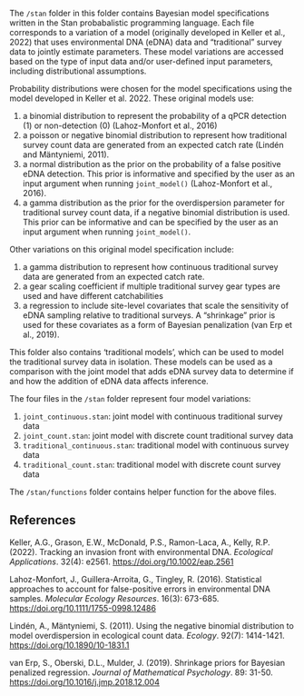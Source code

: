 
The `/stan` folder in this folder contains Bayesian model specifications
written in the Stan probabalistic programming language. Each file
corresponds to a variation of a model (originally developed in Keller et
al., 2022) that uses environmental DNA (eDNA) data and “traditional”
survey data to jointly estimate parameters. These model variations are
accessed based on the type of input data and/or user-defined input
parameters, including distributional assumptions.

Probability distributions were chosen for the model specifications using
the model developed in Keller et al. 2022. These original models use:

1.  a binomial distribution to represent the probability of a qPCR
    detection (1) or non-detection (0) (Lahoz-Monfort et al., 2016)
2.  a poisson or negative binomial distribution to represent how
    traditional survey count data are generated from an expected catch
    rate (Lindén and Mäntyniemi, 2011).
3.  a normal distribution as the prior on the probability of a false
    positive eDNA detection. This prior is informative and specified by
    the user as an input argument when running `joint_model()`
    (Lahoz-Monfort et al., 2016).
4.  a gamma distribution as the prior for the overdispersion parameter
    for traditional survey count data, if a negative binomial
    distribution is used. This prior can be informative and can be
    specified by the user as an input argument when running
    `joint_model()`.

Other variations on this original model specification include:

1.  a gamma distribution to represent how continuous traditional survey
    data are generated from an expected catch rate.
2.  a gear scaling coefficient if multiple traditional survey gear types
    are used and have different catchabilities
3.  a regression to include site-level covariates that scale the
    sensitivity of eDNA sampling relative to traditional surveys. A
    “shrinkage” prior is used for these covariates as a form of Bayesian
    penalization (van Erp et al., 2019).

This folder also contains ‘traditional models’, which can be used to
model the traditional survey data in isolation. These models can be used
as a comparison with the joint model that adds eDNA survey data to
determine if and how the addition of eDNA data affects inference.

The four files in the `/stan` folder represent four model variations:

1.  `joint_continuous.stan`: joint model with continuous traditional
    survey data
2.  `joint_count.stan`: joint model with discrete count traditional
    survey data
3.  `traditional_continuous.stan`: traditional model with continuous
    survey data
4.  `traditional_count.stan`: traditional model with discrete count
    survey data

The `/stan/functions` folder contains helper function for the above
files.

## References

Keller, A.G., Grason, E.W., McDonald, P.S., Ramon-Laca, A., Kelly, R.P.
(2022). Tracking an invasion front with environmental DNA. *Ecological
Applications*. 32(4): e2561. <https://doi.org/10.1002/eap.2561>

Lahoz-Monfort, J., Guillera-Arroita, G., Tingley, R. (2016). Statistical
approaches to account for false-positive errors in environmental DNA
samples. *Molecular Ecology Resources*. 16(3): 673-685.
<https://doi.org/10.1111/1755-0998.12486>

Lindén, A., Mäntyniemi, S. (2011). Using the negative binomial
distribution to model overdispersion in ecological count data.
*Ecology*. 92(7): 1414-1421. <https://doi.org/10.1890/10-1831.1>

van Erp, S., Oberski, D.L., Mulder, J. (2019). Shrinkage priors for
Bayesian penalized regression. *Journal of Mathematical Psychology*. 89:
31-50. <https://doi.org/10.1016/j.jmp.2018.12.004>
